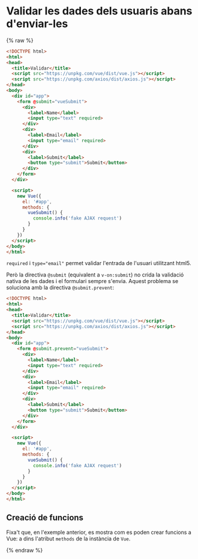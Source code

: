Validar les dades dels usuaris abans d'enviar-les
========================================

{% raw %}

```html
<!DOCTYPE html>
<html>
<head>
  <title>Validar</title>
  <script src="https://unpkg.com/vue/dist/vue.js"></script>
  <script src="https://unpkg.com/axios/dist/axios.js"></script>
</head>
<body>
  <div id="app">
    <form @submit="vueSubmit">
      <div>
        <label>Name</label>
        <input type="text" required>
      </div>
      <div>
        <label>Email</label>
        <input type="email" required>
      </div>
      <div>
        <label>Submit</label>
        <button type="submit">Submit</button>
      </div>
    </form>
  </div>

  <script>
    new Vue({
      el: '#app',
      methods: {
        vueSubmit() {
          console.info('fake AJAX request')
        }
      }
    })
  </script>
</body>
</html>
```

`required` i `type="email"` permet validar l'entrada de l'usuari utilitzant html5.

Però la directiva `@submit` (equivalent a `v-on:submit`) no crida la validació nativa de les dades i el formulari sempre s'envia. Aquest problema se soluciona amb la directiva `@submit.prevent`:

```html
<!DOCTYPE html>
<html>
<head>
  <title>Validar</title>
  <script src="https://unpkg.com/vue/dist/vue.js"></script>
  <script src="https://unpkg.com/axios/dist/axios.js"></script>
</head>
<body>
  <div id="app">
    <form @submit.prevent="vueSubmit">
      <div>
        <label>Name</label>
        <input type="text" required>
      </div>
      <div>
        <label>Email</label>
        <input type="email" required>
      </div>
      <div>
        <label>Submit</label>
        <button type="submit">Submit</button>
      </div>
    </form>
  </div>

  <script>
    new Vue({
      el: '#app',
      methods: {
        vueSubmit() {
          console.info('fake AJAX request')
        }
      }
    })
  </script>
</body>
</html>
```

Creació de funcions
-------------------

Fixa't que, en l'exemple anterior, es mostra com es poden crear funcions a Vue: a dins l'atribut `methods` de la instància de `Vue`.

{% endraw %}